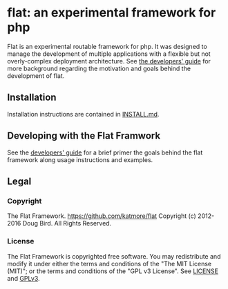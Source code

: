 # flat: an experimental framework for php
Flat is an experimental routable framework for php. It was 
designed to manage the development of multiple applications 
with a flexible but not overly-complex deployment architecture.
See [the developers' guide](DEV-GUIDE.md) for more background regarding the motivation and goals behind the development of flat.

## Installation
Installation instructions are contained in [INSTALL.md](INSTALL.md).

## Developing with the Flat Framwork
See the [developers' guide](DEV-GUIDE.md) for a brief primer the goals behind the flat framework along usage instructions and examples.

## Legal
### Copyright
The Flat Framework. https://github.com/katmore/flat
Copyright (c) 2012-2016 Doug Bird. All Rights Reserved.

### License
The Flat Framework is copyrighted free software.
You may redistribute and modify it under either the terms and conditions of the
"The MIT License (MIT)"; or the terms and conditions of the "GPL v3 License".
See [LICENSE](https://github.com/katmore/flat/blob/master/LICENSE) and [GPLv3](https://github.com/katmore/flat/blob/master/GPLv3).
